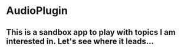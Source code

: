 # AudioPlugin

## This is a sandbox app to play with topics I am interested in. Let's see where it leads...
